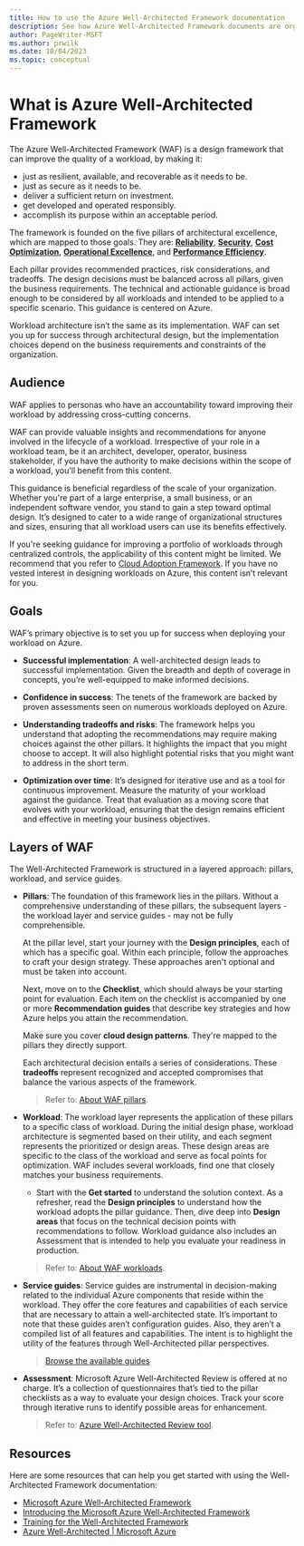 ```yaml
---
title: How to use the Azure Well-Architected Framework documentation
description: See how Azure Well-Architected Framework documents are organized. Understand the meaning of bold and italic formatting in the documentation.
author: PageWriter-MSFT
ms.author: prwilk
ms.date: 10/04/2023
ms.topic: conceptual
---
```


# What is Azure Well-Architected Framework

The Azure Well-Architected Framework (WAF) is a design framework that can improve the quality of a workload, by making it:

- just as resilient, available, and recoverable as it needs to be.
- just as secure as it needs to be.
- deliver a sufficient return on investment.
- get developed and operated responsibly.
- accomplish its purpose within an acceptable period.

The framework is founded on the five pillars of architectural excellence, which are mapped to those goals. They are: [**Reliability**](./reliability/index.yml), [**Security**](./security/index.yml), [**Cost Optimization**](./cost-optimization/index.yml), [**Operational Excellence**](./operational-excellence/index.yml), and [**Performance Efficiency**](./performance-efficiency/index.yml).

Each pillar provides recommended practices, risk considerations, and tradeoffs. The design decisions must be balanced across all pillars, given the business requirements. The technical and actionable guidance is broad enough to be considered by all workloads and intended to be applied to a specific scenario. This guidance is centered on Azure.

Workload architecture isn’t the same as its implementation. WAF can set you up for success through architectural design, but the implementation choices depend on the business requirements and constraints of the organization. 

## Audience

WAF applies to personas who have an accountability toward improving their workload by addressing cross-cutting concerns.  

WAF can provide valuable insights and recommendations for anyone involved in the lifecycle of a workload. Irrespective of your role in a workload team, be it an architect, developer, operator, business stakeholder, if you have the authority to make decisions within the scope of a workload, you'll benefit from this content. 

This guidance is beneficial regardless of the scale of your organization. Whether you're part of a large enterprise, a small business, or an independent software vendor, you stand to gain a step toward optimal design. It’s designed to cater to a wide range of organizational structures and sizes, ensuring that all workload users can use its benefits effectively.

If you're seeking guidance for improving a portfolio of workloads through centralized controls, the applicability of this content might be limited. We recommend that you refer to [Cloud Adoption Framework](/azure/cloud-adoption-framework/). If you have no vested interest in designing workloads on Azure, this content isn’t relevant for you.

## Goals

WAF’s primary objective is to set you up for success when deploying your workload on Azure. 

- **Successful implementation**: A well-architected design leads to successful implementation. Given the breadth and depth of coverage in concepts, you’re well-equipped to make informed decisions.

- **Confidence in success**: The tenets of the framework are backed by proven assessments seen on numerous workloads deployed on Azure. 

- **Understanding tradeoffs and risks**: The framework helps you understand that adopting the recommendations may require making choices against the other pillars. It highlights the impact that you might choose to accept. It will also highlight potential risks that you might want to address in the short term.

- **Optimization over time**: It’s designed for iterative use and as a tool for continuous improvement. Measure the maturity of your workload against the guidance. Treat that evaluation as a moving score that evolves with your workload, ensuring that the design remains efficient and effective in meeting your business objectives.

## Layers of WAF

The Well-Architected Framework is structured in a layered approach: pillars, workload, and service guides. 

- **Pillars**: The foundation of this framework lies in the pillars. Without a comprehensive understanding of these pillars, the subsequent layers - the workload layer and service guides - may not be fully comprehensible. 

    At the pillar level, start your journey with the **Design principles**, each of which has a specific goal. Within each principle, follow the approaches to craft your design strategy. These approaches aren't optional and must be taken into account. 
    
    Next, move on to the **Checklist**, which should always be your starting point for evaluation. Each item on the checklist is accompanied by one or more **Recommendation guides** that describe key strategies and how Azure helps you attain the recommendation. 

    Make sure you cover **cloud design patterns**. They're mapped to the pillars they directly support.

    Each architectural decision entails a series of considerations. These **tradeoffs** represent recognized and accepted compromises that balance the various aspects of the framework.

    > Refer to: [About WAF pillars](./pillars.md).

- **Workload**: The workload layer represents the application of these pillars to a specific class of workload. During the initial design phase, workload architecture is segmented based on their utility, and each segment represents the prioritized or design areas. These design areas are specific to the class of the workload and serve as focal points for optimization. WAF includes several workloads, find one that closely matches your business requirements.

    - Start with the **Get started** to understand the solution context. As a refresher, read the **Design principles** to understand how the workload adopts the pillar guidance. Then, dive deep into **Design areas** that focus on the technical decision points with recommendations to follow. Workload guidance also includes an Assessment that is intended to help you evaluate your readiness in production.

    > Refer to: [About WAF workloads](./workloads.md).

- **Service guides**: Service guides are instrumental in decision-making related to the individual Azure components that reside within the workload. They offer the core features and capabilities of each service that are necessary to attain a well-architected state. It’s important to note that these guides aren’t configuration guides. Also, they aren’t a compiled list of all features and capabilities. The intent is to highlight the utility of the features through Well-Architected pillar perspectives.

    > [Browse the available guides](./service-guides/index.yml)
 
- **Assessment**: Microsoft Azure Well-Architected Review is offered at no charge. It’s a collection of questionnaires that’s tied to the pillar checklists as a way to evaluate your design choices. Track your score through iterative runs to identify possible areas for enhancement.

    > Refer to: [Azure Well-Architected Review tool](/assessments/?id=azure-architecture-review&mode=pre-assessment).

## Resources

Here are some resources that can help you get started with using the Well-Architected Framework documentation:

- [Microsoft Azure Well-Architected Framework](/azure/well-architected/)
- [Introducing the Microsoft Azure Well-Architected Framework](https://azure.microsoft.com/blog/introducing-the-microsoft-azure-wellarchitected-framework/)
- [Training for the Well-Architected Framework](/training/modules/azure-well-architected-introduction/)
- [Azure Well-Architected | Microsoft Azure](https://azure.microsoft.com/solutions/cloud-enablement/well-architected/)
